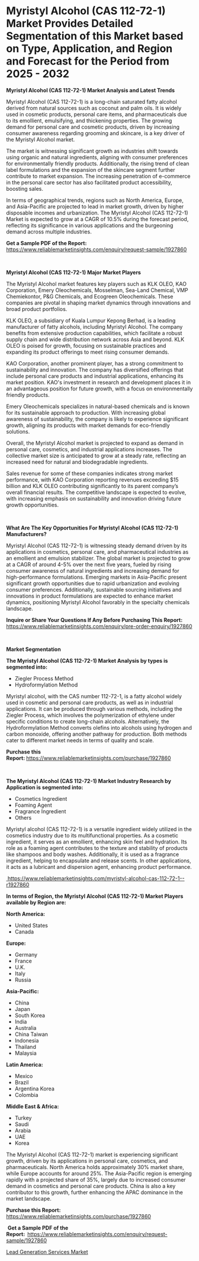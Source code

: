 <p><h1>Myristyl Alcohol (CAS 112-72-1) Market Provides Detailed Segmentation of this Market based on Type, Application, and Region and Forecast for the Period from 2025 - 2032</h1></p><p><strong>Myristyl Alcohol (CAS 112-72-1) Market Analysis and Latest Trends</strong></p>
<p><p>Myristyl Alcohol (CAS 112-72-1) is a long-chain saturated fatty alcohol derived from natural sources such as coconut and palm oils. It is widely used in cosmetic products, personal care items, and pharmaceuticals due to its emollient, emulsifying, and thickening properties. The growing demand for personal care and cosmetic products, driven by increasing consumer awareness regarding grooming and skincare, is a key driver of the Myristyl Alcohol market.</p><p>The market is witnessing significant growth as industries shift towards using organic and natural ingredients, aligning with consumer preferences for environmentally friendly products. Additionally, the rising trend of clean label formulations and the expansion of the skincare segment further contribute to market expansion. The increasing penetration of e-commerce in the personal care sector has also facilitated product accessibility, boosting sales.</p><p>In terms of geographical trends, regions such as North America, Europe, and Asia-Pacific are projected to lead in market growth, driven by higher disposable incomes and urbanization. The Myristyl Alcohol (CAS 112-72-1) Market is expected to grow at a CAGR of 10.5% during the forecast period, reflecting its significance in various applications and the burgeoning demand across multiple industries.</p></p>
<p><strong>Get a Sample PDF of the Report:&nbsp;</strong> <a href="https://www.reliablemarketinsights.com/enquiry/request-sample/1927860?utm_campaign=1994&utm_medium=2&utm_source=Github&utm_content=ia&utm_term=15012025&utm_id=myristyl-alcohol-cas-112-72-1">https://www.reliablemarketinsights.com/enquiry/request-sample/1927860</a></p>
<p>&nbsp;</p>
<p><strong>Myristyl Alcohol (CAS 112-72-1) Major Market Players</strong></p>
<p><p>The Myristyl Alcohol market features key players such as KLK OLEO, KAO Corporation, Emery Oleochemicals, Mosselman, Sea-Land Chemical, VMP Chemiekontor, P&G Chemicals, and Ecogreen Oleochemicals. These companies are pivotal in shaping market dynamics through innovations and broad product portfolios.</p><p>KLK OLEO, a subsidiary of Kuala Lumpur Kepong Berhad, is a leading manufacturer of fatty alcohols, including Myristyl Alcohol. The company benefits from extensive production capabilities, which facilitate a robust supply chain and wide distribution network across Asia and beyond. KLK OLEO is poised for growth, focusing on sustainable practices and expanding its product offerings to meet rising consumer demands.</p><p>KAO Corporation, another prominent player, has a strong commitment to sustainability and innovation. The company has diversified offerings that include personal care products and industrial applications, enhancing its market position. KAO's investment in research and development places it in an advantageous position for future growth, with a focus on environmentally friendly products.</p><p>Emery Oleochemicals specializes in natural-based chemicals and is known for its sustainable approach to production. With increasing global awareness of sustainability, the company is likely to experience significant growth, aligning its products with market demands for eco-friendly solutions.</p><p>Overall, the Myristyl Alcohol market is projected to expand as demand in personal care, cosmetics, and industrial applications increases. The collective market size is anticipated to grow at a steady rate, reflecting an increased need for natural and biodegradable ingredients.</p><p>Sales revenue for some of these companies indicates strong market performance, with KAO Corporation reporting revenues exceeding $15 billion and KLK OLEO contributing significantly to its parent company’s overall financial results. The competitive landscape is expected to evolve, with increasing emphasis on sustainability and innovation driving future growth opportunities.</p></p>
<p>&nbsp;</p>
<p><strong>What Are The Key Opportunities For Myristyl Alcohol (CAS 112-72-1) Manufacturers?</strong></p>
<p><p>Myristyl Alcohol (CAS 112-72-1) is witnessing steady demand driven by its applications in cosmetics, personal care, and pharmaceutical industries as an emollient and emulsion stabilizer. The global market is projected to grow at a CAGR of around 4-5% over the next five years, fueled by rising consumer awareness of natural ingredients and increasing demand for high-performance formulations. Emerging markets in Asia-Pacific present significant growth opportunities due to rapid urbanization and evolving consumer preferences. Additionally, sustainable sourcing initiatives and innovations in product formulations are expected to enhance market dynamics, positioning Myristyl Alcohol favorably in the specialty chemicals landscape.</p></p>
<p><strong>Inquire or Share Your Questions If Any Before Purchasing This Report:</strong> <a href="https://www.reliablemarketinsights.com/enquiry/pre-order-enquiry/1927860?utm_campaign=1994&utm_medium=2&utm_source=Github&utm_content=ia&utm_term=15012025&utm_id=myristyl-alcohol-cas-112-72-1">https://www.reliablemarketinsights.com/enquiry/pre-order-enquiry/1927860</a></p>
<p>&nbsp;</p>
<p><strong>Market Segmentation</strong></p>
<p><strong>The Myristyl Alcohol (CAS 112-72-1) Market Analysis by types is segmented into:</strong></p>
<p><ul><li>Ziegler Process Method</li><li>Hydroformylation Method</li></ul></p>
<p><p>Myristyl alcohol, with the CAS number 112-72-1, is a fatty alcohol widely used in cosmetic and personal care products, as well as in industrial applications. It can be produced through various methods, including the Ziegler Process, which involves the polymerization of ethylene under specific conditions to create long-chain alcohols. Alternatively, the Hydroformylation Method converts olefins into alcohols using hydrogen and carbon monoxide, offering another pathway for production. Both methods cater to different market needs in terms of quality and scale.</p></p>
<p><strong>Purchase this Report:&nbsp;</strong><a href="https://www.reliablemarketinsights.com/purchase/1927860?utm_campaign=1994&utm_medium=2&utm_source=Github&utm_content=ia&utm_term=15012025&utm_id=myristyl-alcohol-cas-112-72-1">https://www.reliablemarketinsights.com/purchase/1927860</a></p>
<p>&nbsp;</p>
<p><strong>The Myristyl Alcohol (CAS 112-72-1) Market Industry Research by Application is segmented into:</strong></p>
<p><ul><li>Cosmetics Ingredient</li><li>Foaming Agent</li><li>Fragrance Ingredient</li><li>Others</li></ul></p>
<p><p>Myristyl alcohol (CAS 112-72-1) is a versatile ingredient widely utilized in the cosmetics industry due to its multifunctional properties. As a cosmetic ingredient, it serves as an emollient, enhancing skin feel and hydration. Its role as a foaming agent contributes to the texture and stability of products like shampoos and body washes. Additionally, it is used as a fragrance ingredient, helping to encapsulate and release scents. In other applications, it acts as a lubricant and dispersion agent, enhancing product performance.</p></p>
<p><a href="https://www.reliablemarketinsights.com/myristyl-alcohol-cas-112-72-1--r1927860?utm_campaign=1994&utm_medium=2&utm_source=Github&utm_content=ia&utm_term=15012025&utm_id=myristyl-alcohol-cas-112-72-1">&nbsp;https://www.reliablemarketinsights.com/myristyl-alcohol-cas-112-72-1--r1927860</a></p>
<p><strong>In terms of Region, the Myristyl Alcohol (CAS 112-72-1) Market Players available by Region are:</strong></p>
<p>
    <p> <strong> North America: </strong>
        <ul>
            <li>United States</li>
            <li>Canada</li>
        </ul>
        </p> 
    <p> <strong> Europe: </strong>
        <ul>
            <li>Germany</li>
            <li>France</li>
            <li>U.K.</li>
            <li>Italy</li>
            <li>Russia</li>
        </ul>
        </p> 
    <p> <strong> Asia-Pacific: </strong>
        <ul>
            <li>China</li>
            <li>Japan</li>
            <li>South Korea</li>
            <li>India</li>
            <li>Australia</li>
            <li>China Taiwan</li>
            <li>Indonesia</li>
            <li>Thailand</li>
            <li>Malaysia</li>
        </ul>
        </p> 
    <p> <strong> Latin America: </strong>
        <ul>
            <li>Mexico</li>
            <li>Brazil</li>
            <li>Argentina Korea</li>
            <li>Colombia</li>
        </ul>
        </p> 
    <p> <strong> Middle East & Africa: </strong>
        <ul>
            <li>Turkey</li>
            <li>Saudi</li>
            <li>Arabia</li>
            <li>UAE</li>
            <li>Korea</li>
        </ul>
    </p>
    </p>
<p><p>The Myristyl Alcohol (CAS 112-72-1) market is experiencing significant growth, driven by its applications in personal care, cosmetics, and pharmaceuticals. North America holds approximately 30% market share, while Europe accounts for around 25%. The Asia-Pacific region is emerging rapidly with a projected share of 35%, largely due to increased consumer demand in cosmetics and personal care products. China is also a key contributor to this growth, further enhancing the APAC dominance in the market landscape.</p></p>
<p><strong>Purchase this Report: </strong><a href="https://www.reliablemarketinsights.com/purchase/1927860?utm_campaign=1994&utm_medium=2&utm_source=Github&utm_content=ia&utm_term=15012025&utm_id=myristyl-alcohol-cas-112-72-1">https://www.reliablemarketinsights.com/purchase/1927860</a></p>
<p>&nbsp;<strong>Get a Sample PDF of the Report:&nbsp;&nbsp;</strong><a href="https://www.reliablemarketinsights.com/enquiry/request-sample/1927860?utm_campaign=1994&utm_medium=2&utm_source=Github&utm_content=ia&utm_term=15012025&utm_id=myristyl-alcohol-cas-112-72-1">https://www.reliablemarketinsights.com/enquiry/request-sample/1927860</a></p>
<p><strong></strong></p>
<p><p><a href="https://github.com/rahu1506/Market-Research-Report-List-6/blob/main/lead-generation-services-market.md?utm_campaign=1994&utm_medium=2&utm_source=Github&utm_content=ia&utm_term=15012025&utm_id=myristyl-alcohol-cas-112-72-1">Lead Generation Services Market</a></p></p>